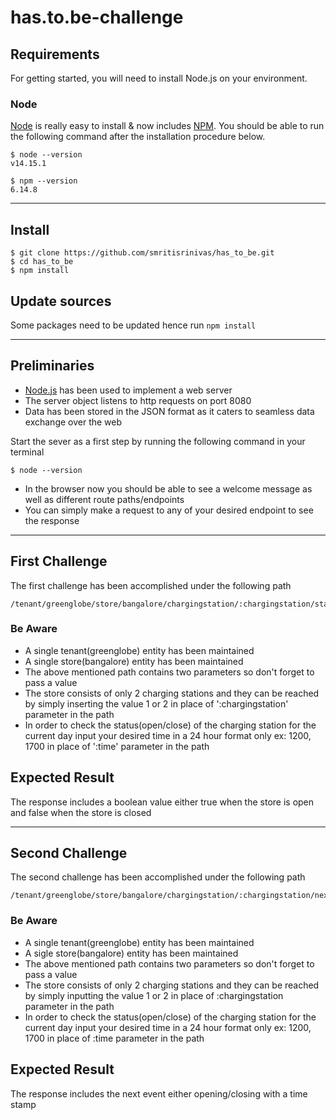 # has.to.be-challenge



## Requirements

For getting started, you will need to install Node.js on your environment.

### Node

[Node](http://nodejs.org/) is really easy to install & now includes [NPM](https://npmjs.org/).
You should be able to run the following command after the installation procedure
below.

    $ node --version
    v14.15.1

    $ npm --version
    6.14.8

---

## Install

    $ git clone https://github.com/smritisrinivas/has_to_be.git
    $ cd has_to_be
    $ npm install

## Update sources

Some packages need to be updated hence run `npm install` 

---

## Preliminaries

- [Node.js](https://nodejs.org) has been used to implement a web server 
- The server object listens to http requests on port 8080
- Data has been stored in the JSON format as it caters to seamless data exchange over the web


Start the sever as a first step by running the following command in your terminal 

    $ node --version


- In the browser now you should be able to see a welcome message as well as different route paths/endpoints
- You can simply make a request to any of your desired endpoint to see the response 

---

## First Challenge

The first challenge has been accomplished under the following path 

    /tenant/greenglobe/store/bangalore/chargingstation/:chargingstation/status/:time

### Be Aware 
 
- A single tenant(greenglobe) entity has been maintained 
- A single store(bangalore) entity has been maintained
- The above mentioned path contains two parameters so don't forget to pass a value
- The store consists of only 2 charging stations and they can be reached by simply inserting the value 1 or 2 in place of ':chargingstation' parameter in the path 
- In order to check the status(open/close) of the charging station for the current day input your desired time in a 24 hour format only ex: 1200, 1700 in place of ':time'       parameter in the path 
    
## Expected Result

The response includes a boolean value either true when the store is open and false when the store is closed 

---

## Second Challenge 

The second challenge has been accomplished under the following path 

    /tenant/greenglobe/store/bangalore/chargingstation/:chargingstation/nextevent/:time

### Be Aware 
 
- A single tenant(greenglobe) entity has been maintained 
- A sigle store(bangalore) entity has been maintained
- The above mentioned path contains two parameters so don't forget to pass a value
- The store consists of only 2 charging stations and they can be reached by simply inputting the value 1 or 2 in place of :chargingstation parameter in the path 
- In order to check the status(open/close) of the charging station for the current day input your desired time in a 24 hour format only ex: 1200, 1700 in place of :time       parameter in the path 
    
## Expected Result

The response includes the next event either opening/closing with a time stamp 







